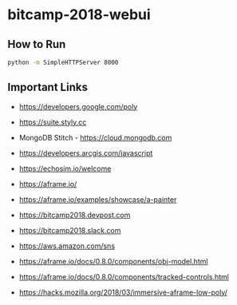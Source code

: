 # bitcamp-2018-webui

## How to Run

``` bash
python -m SimpleHTTPServer 8000
```

## Important Links

- https://developers.google.com/poly
- https://suite.styly.cc
- MongoDB Stitch - https://cloud.mongodb.com
- https://developers.arcgis.com/javascript
- https://echosim.io/welcome
- https://aframe.io/
- https://aframe.io/examples/showcase/a-painter
- https://bitcamp2018.devpost.com
- https://bitcamp2018.slack.com
- https://aws.amazon.com/sns

- https://aframe.io/docs/0.8.0/components/obj-model.html
- https://aframe.io/docs/0.8.0/components/tracked-controls.html
- https://hacks.mozilla.org/2018/03/immersive-aframe-low-poly/